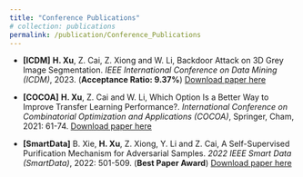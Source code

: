 ```yaml
---
title: "Conference Publications"
# collection: publications
permalink: /publication/Conference_Publications
---
```


- **[ICDM]** **H. Xu**, Z. Cai, Z. Xiong and W. Li, Backdoor Attack on 3D Grey Image Segmentation. _IEEE International Conference on Data Mining (ICDM)_, 2023. (**Acceptance Ratio: 9.37\%**) [Download paper here](http://honghuixuhenry.github.io/files/ICDM.pdf)

- **[COCOA]** **H. Xu**, Z. Cai and W. Li, Which Option Is a Better Way to Improve Transfer Learning Performance?. _International Conference on Combinatorial Optimization and Applications (COCOA)_, Springer, Cham, 2021: 61-74. [Download paper here](http://honghuixuhenry.github.io/files/COCOA.pdf)

- **[SmartData]** B. Xie, **H. Xu**, Z. Xiong, Y. Li and Z. Cai, A Self-Supervised Purification Mechanism for Adversarial Samples. _2022 IEEE Smart Data (SmartData)_, 2022: 501-509. (**Best Paper Award**) [Download paper here](http://honghuixuhenry.github.io/files/SmartData.pdf)
